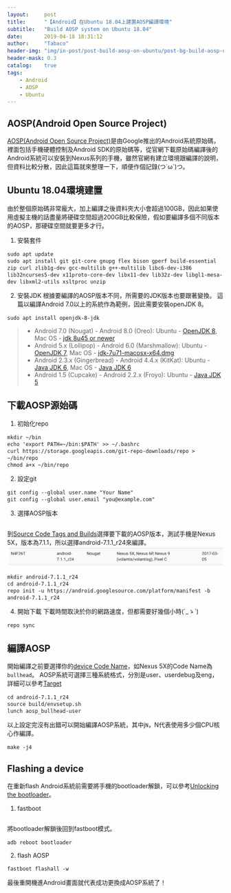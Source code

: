 ```yaml
---
layout:     post
title:      "【Android】在Ubuntu 18.04上建置AOSP編譯環境"
subtitle:   "Build AOSP system on Ubuntu 18.04"
date:       2019-04-18 18:31:12
author:     "Tabaco"
header-img: "img/in-post/post-build-aosp-on-ubuntu/post-bg-build-aosp-on-ubuntu.png"
header-mask: 0.3
catalog:    true
tags:
    - Android
    - AOSP
    - Ubuntu
---
```


## AOSP(Android Open Source Project)
[AOSP(Android Open Source Project)][AOSP]是由Google推出的Android系統原始碼，裡面包括手機硬體控制及Android SDK的原始碼等，從官網下載原始碼編譯後的Android系統可以安裝到Nexus系列的手機，雖然官網有建立環境跟編譯的說明，但資料比較分散，因此這篇就來整理一下，順便作個記錄(つ´ω`)つ。

## Ubuntu 18.04環境建置
由於整個原始碼非常龐大，加上編譯之後資料夾大小會超過100GB，因此如果使用虛擬主機的話盡量將硬碟空間超過200GB比較保險，假如要編譯多個不同版本的AOSP，那硬碟空間就要更多才行。
1. 安裝套件
```shell
sudo apt update
sudo apt install git git-core gnupg flex bison gperf build-essential zip curl zlib1g-dev gcc-multilib g++-multilib libc6-dev-i386 lib32ncurses5-dev x11proto-core-dev libx11-dev lib32z-dev libgl1-mesa-dev libxml2-utils xsltproc unzip
```

2. 安裝JDK
根據要編譯的AOSP版本不同，所需要的JDK版本也要跟著變換。
這篇以編譯Android 7.0以上的系統作為範例，因此需要安裝openJDK 8。
```shell
sudo apt install openjdk-8-jdk
```
> * Android 7.0 (Nougat) - Android 8.0 (Oreo): Ubuntu - [OpenJDK 8][openJDK], Mac OS - [jdk 8u45 or newer][jdk-8u45]
> * Android 5.x (Lollipop) - Android 6.0 (Marshmallow): Ubuntu - [OpenJDK 7][openJDK], Mac OS - [jdk-7u71-macosx-x64.dmg][jdk-7u71]
> * Android 2.3.x (Gingerbread) - Android 4.4.x (KitKat): Ubuntu - [Java JDK 6][JDK6], Mac OS - [Java JDK 6][MacJDK6]
> * Android 1.5 (Cupcake) - Android 2.2.x (Froyo): Ubuntu - [Java JDK 5][JDK6]

## 下載AOSP源始碼
1. 初始化repo
```shell
mkdir ~/bin
echo 'export PATH=~/bin:$PATH' >> ~/.bashrc
curl https://storage.googleapis.com/git-repo-downloads/repo > ~/bin/repo
chmod a+x ~/bin/repo
```
2. 設定git
```shell
git config --global user.name "Your Name"
git config --global user.email "you@example.com"
```
3. 選擇AOSP版本
```
```
到[Source Code Tags and Builds][SourceTag]選擇要下載的AOSP版本，測試手機是Nexus 5X，版本為7.1.1，所以選擇android-7.1.1_r24來編譯。
![](/img/in-post/post-build-aosp-on-ubuntu/android_tag.png)
```shell
mkdir android-7.1.1_r24
cd android-7.1.1_r24
repo init -u https://android.googlesource.com/platform/manifest -b android-7.1.1_r24
```
4. 開始下載
下載時間取決於你的網路速度，但都需要好幾個小時(´_ゝ`)
```shell
repo sync
```

## 編譯AOSP
開始編譯之前要選擇你的[device Code Name][deviceCodeName]，如Nexus 5X的Code Name為```bullhead```。
AOSP系統可選擇三種系統格式，分別是user、userdebug及eng，詳細可以參考[Target][Target]
```shell
cd android-7.1.1_r24
source build/envsetup.sh
lunch aosp_bullhead-user
```
以上設定完沒有出錯可以開始編譯AOSP系統，其中j```N```，N代表使用多少個CPU核心作編譯。
```shell
make -j4
```

## Flashing a device
在重新flash Android系統前需要將手機的bootloader解鎖，可以參考[Unlocking the bootloader][Unlocking the bootloader]。
1. fastboot
```
```
將bootloader解鎖後回到fastboot模式。
```shell
adb reboot bootloader
```
2. flash AOSP
```shell
fastboot flashall -w
```
最後重開機進Android畫面就代表成功更換成AOSP系統了！

[AOSP]: https://source.android.com/
[openJDK]: http://openjdk.java.net/install/
[jdk-8u45]: http://www.oracle.com/technetwork/java/javase/downloads/java-archive-javase8-2177648.html#jdk-8u45-oth-JPR
[jdk-7u71]: https://www.oracle.com/technetwork/java/javase/downloads/java-archive-downloads-javase7-521261.html#jdk-7u71-oth-JPR
[JDK6]: https://www.oracle.com/technetwork/java/javase/archive-139210.html
[MacJDK6]: http://support.apple.com/kb/dl1572
[SourceTag]: https://source.android.com/setup/start/build-numbers.html#source-code-tags-and-builds
[deviceCodeName]: https://source.android.com/setup/build/running#selecting-device-build
[Target]: https://source.android.com/setup/build/building.html#choose-a-target
[Unlocking the bootloader]: https://source.android.com/setup/build/running#unlocking-the-bootloader